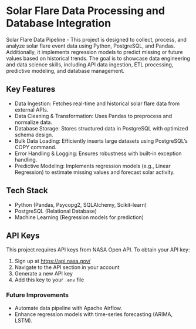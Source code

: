 # Solar Flare Data Processing and Database Integration
Solar Flare Data Pipeline - This project is designed to collect, process, and analyze solar flare event data using Python, PostgreSQL, and Pandas. Additionally, it implements regression models to predict missing or future values based on historical trends. The goal is to showcase data engineering and data science skills, including API data ingestion, ETL processing, predictive modeling, and database management.

## Key Features
* Data Ingestion: Fetches real-time and historical solar flare data from external APIs.
* Data Cleaning & Transformation: Uses Pandas to preprocess and normalize data.
* Database Storage: Stores structured data in PostgreSQL with optimized schema design.
* Bulk Data Loading: Efficiently inserts large datasets using PostgreSQL’s COPY command.
* Error Handling & Logging: Ensures robustness with built-in exception handling.
* Predictive Modeling: Implements regression models (e.g., Linear Regression) to estimate missing values and forecast solar activity.

## Tech Stack
* Python (Pandas, Psycopg2, SQLAlchemy, Scikit-learn)
* PostgreSQL (Relational Database)
* Machine Learning (Regression models for prediction)

## API Keys
This project requires API keys from NASA Open API. 
To obtain your API key:
1. Sign up at https://api.nasa.gov/
2. Navigate to the API section in your account
3. Generate a new API key
4. Add this key to your `.env` file

### Future Improvements
* Automate data pipeline with Apache Airflow.
* Enhance regression models with time-series forecasting (ARIMA, LSTM).
